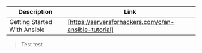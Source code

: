 | Description  | Link |
| ----- | ----- |
| Getting Started With Ansible | [https://serversforhackers.com/c/an-ansible-tutorial] |

>Test
>test
